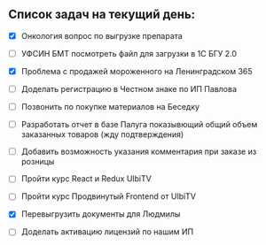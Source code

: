 ## Список задач на текущий день:
- [x] Онкология вопрос по выгрузке препарата
- [ ] УФСИН БМТ посмотреть файл для загрузки в 1С БГУ 2.0
- [x] Проблема с продажей мороженного на Ленинградском 365
- [ ] Доделать регистрацию в Честном знаке по ИП Павлова
- [ ] Позвонить по покупке материалов на Беседку
- [ ] Разработать отчет в базе Палуга показывющий общий объем заказанных товаров (жду подтверждения)
- [ ] Добавить возможность указания комментария при заказе из розницы
- [ ] Пройти курс React и Redux UlbiTV
- [ ] Пройти курс Продвинутый Frontend от UlbiTV
- [x] Перевыгрузить документы для Людмилы
- [ ] Доделать активацию лицензий по нашим ИП

